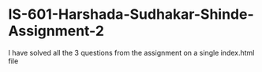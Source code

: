 # IS-601-Harshada-Sudhakar-Shinde-Assignment-2
I have solved all the 3 questions from the assignment on a single index.html file
